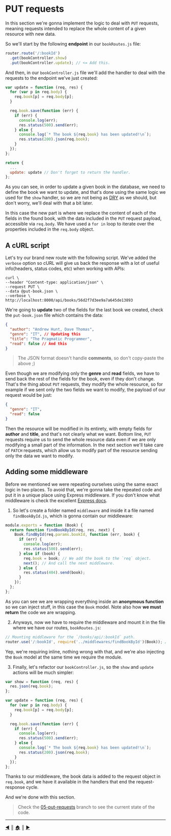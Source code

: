 # PUT requests
In this section we're gonna implement the logic to deal with `PUT` requests, meaning requests intended to replace the whole content  of a given resource with new data.

So we'll start by the following **endpoint** in our `bookRoutes.js` file:
```js
router.route('/:bookId')
  .get(bookController.show)
  .put(bookController.update); // <= Add this.
```

And then, in our `bookController.js` file we'll add the handler to deal with the requests to the endpoint we've just created:
```js
var update = function (req, res) {
  for (var p in req.body) {
    req.book[p] = req.body[p];
  }

  req.book.save(function (err) {
    if (err) {
      console.log(err);
      res.status(500).send(err);
    } else {
      console.log(`* The book ${req.book} has been updated!\n`);
      res.status(200).json(req.book);
    }
  });
};

return {
  ...
  update: update // Don't forget to return the handler.
};
```

As you can see, in order to update a given book in the database, we need to define the book we want to update, and that's done using the same logic we used for the `show` handler, so we are not being as [DRY][3] as we should, but don't worry, we'll deal with that a bit later.

In this case the new part is where we replace the content of each of the fields in the found book, with the data included in the `PUT` request payload, accessible via `req.body`. We have used a `for in` loop to iterate over the properties included in the `req.body` object.

## A cURL script
Let's try our brand new route with the following script. We've added the `verbose` option so cURL will give us back the response with a lot of useful info(headers, status codes, etc) when working with APIs:
```
curl \
--header "Content-type: application/json" \
--request PUT \
--data @put-book.json \
--verbose \
http://localhost:8000/api/books/56d2f7d3ee9a7a645de13893
```

We're going to **update** two of the fields for the last book we created, check the `put-book.json` file which contains the data:
```json
{
  "author": "Andrew Hunt, Dave Thomas",
  "genre": "IT", // Updating this
  "title": "The Pragmatic Programmer",
  "read": false // And this
}
```

> The JSON format doesn't handle **comments**, so don't copy-paste the above ;)

Even though we are modifying only the **genre** and **read** fields, we have to send back the rest of the fields for the book, even if they don't change. That's the thing about `PUT` requests, they modify the whole resource, so for example if we sent only the two fields we want to modify, the payload of our request would be just:
```json
{
  "genre": "IT",
  "read": false
}
```

Then the resource will be modified in its entirety, with empty fields for **author** and **title**, and that's not clearly what we want. Bottom line, `PUT` requests require us to send the whole resource data even if we are only modifying a small part of the information. In the next section we'll take care of `PATCH` requests, which allow us to modify part of the resource sending only the data we want to modify.

## Adding some middleware
Before we mentioned we were repeating ourselves using the same exact logic in two places. To avoid that, we're gonna take the repeated code and put it in a unique place using Express middleware. If you don't know what middleware is check the excellent [Express docs][1].

1. So let's create a folder named `middleware` and inside it a file named `findBookById.js`, which is gonna contain our middleware:
  ```js
  module.exports = function (Book) {
    return function findBookById(req, res, next) {
      Book.findById(req.params.bookId, function (err, book) {
        if (err) {
          console.log(err);
          res.status(500).send(err);
        } else if (book) {
          req.book = book; // We add the book to the `req` object.
          next(); // And call the next middleware.
        } else {
          res.status(404).send(book);
        }
      });
    };
  };
  ```
  As you can see we are wrapping everything inside an **anonymous function** so we can inject stuff, in this case the `Book` model. Note also how **we must return** the code we are wrapping.

2. Anyways, now we have to require the middleware and mount it in the file where we have our routes, `bookRoutes.js`:
  ```js
  // Mounting middleware for the `/books/api/:bookId` path.
  router.use('/:bookId', require('../middlewares/findBookById')(Book)); // Injecting the Book model
  ```

  Yep, we're requiring inline, nothing wrong with that, and we're also injecting the `Book` model at the same time we require the module.

3. Finally, let's refactor our `bookController.js`, so the `show` and `update` actions will be much simpler:
  ```js
  var show = function (req, res) {
    res.json(req.book);
  };

  var update = function (req, res) {
    for (var p in req.body) {
      req.book[p] = req.body[p];
    }

    req.book.save(function (err) {
      if (err) {
        console.log(err);
        res.status(500).send(err);
      } else {
        console.log(`* The book ${req.book} has been updated!\n`);
        res.status(200).json(req.book);
      }
    });
  };
  ```

  Thanks to our middleware, the book data is added to the request object in `req.book`, and we have it available in the handlers that end the request-response cycle.

And we're done with this section.

> Check the [05-put-requests][2] branch to see the current state of the code.

---
[:arrow_backward:][back] ║ [:house:][home] ║ [:arrow_forward:][next]

<!-- navigation -->
[home]: ../README.md
[back]: post_requests.md
[next]: patch_and_delete_requests.md


<!-- links -->
[1]: http://expressjs.com/en/guide/writing-middleware.html
[2]: https://github.com/lifeBalance/bookshelf-API/tree/05-put-requests
[3]: https://en.wikipedia.org/wiki/Don%27t_repeat_yourself
